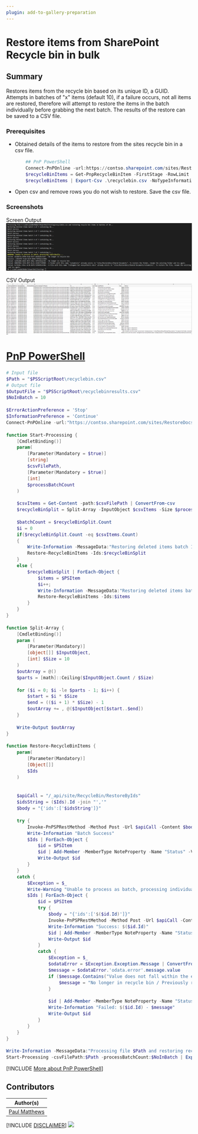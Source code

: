 ```yaml
---
plugin: add-to-gallery-preparation
---
```


# Restore items from SharePoint Recycle bin in bulk

## Summary

Restores items from the recycle bin based on its unique ID, a GUID.  
Attempts in batches of "x" items (default 10), if a failure occurs, not all items are restored, therefore will attempt to restore the items in the batch individually before grabbing the next batch. The results of the restore can be saved to a CSV file.

### Prerequisites

- Obtained details of the items to restore from the sites recycle bin in a csv file.
  ```powershell
      ## PnP PowerShell
      Connect-PnPOnline -url:https://contso.sharepoint.com/sites/RestoreDocs -pnpManagementShell
      $recycleBinItems = Get-PnpRecycleBinItem -FirstStage -RowLimit 999999
      $recycleBinItems | Export-Csv .\recyclebin.csv -NoTypeInformation
  ```
- Open csv and remove rows you do not wish to restore. Save the csv file.

### Screenshots
Screen Output
![Screen Output](assets/screen-output.png)

CSV Output
![CSV Output](assets/csv-output.png)


# [PnP PowerShell](#tab/pnpps)

```powershell
# Input file
$Path = "$PSScriptRoot\recyclebin.csv"
# Output file
$OutputFile = "$PSScriptRoot\recyclebinresults.csv"
$NoInBatch = 10

$ErrorActionPreference = 'Stop'
$InformationPreference = 'Continue'
Connect-PnPOnline -url:"https://contso.sharepoint.com/sites/RestoreDocs" -PnPManagementShell

function Start-Processing {
    [CmdletBinding()]
    param(
        [Parameter(Mandatory = $true)]
        [string]
        $csvFilePath,
        [Parameter(Mandatory = $true)]
        [int]
        $processBatchCount
    )

    $csvItems = Get-Content -path:$csvFilePath | ConvertFrom-csv
    $recycleBinSplit = Split-Array -InputObject $csvItems -Size $processBatchCount

    $batchCount = $recycleBinSplit.Count
    $i = 0
    if($recycleBinSplit.Count -eq $csvItems.Count)
    {
        Write-Information -MessageData:"Restoring deleted items batch 1 of 1 containing $($recycleBinSplit.Count) items..."
        Restore-RecycleBinItems -Ids:$recycleBinSplit
    }
    else {
        $recycleBinSplit | ForEach-Object {
            $items = $PSItem
            $i++;
            Write-Information -MessageData:"Restoring deleted items batch $i of $batchCount containing $($items.Count)..."
            Restore-RecycleBinItems -Ids:$items
        }
    }
}

function Split-Array {
    [CmdletBinding()]
    param (
        [Parameter(Mandatory)]
        [object[]] $InputObject,
        [int] $Size = 10
    )
    $outArray = @()
    $parts = [math]::Ceiling($InputObject.Count / $Size)

    for ($i = 0; $i -le $parts - 1; $i++) {
        $start = $i * $Size
        $end = (($i + 1) * $Size) - 1
        $outArray += , @($InputObject[$start..$end])
    }

    Write-Output $outArray
}

function Restore-RecycleBinItems {
    param(
        [Parameter(Mandatory)]
        [Object[]]
        $Ids
    )


    $apiCall = "/_api/site/RecycleBin/RestoreByIds"
    $idsString = ($Ids).Id -join "','"
    $body = "{'ids':['$idsString']}"

    try {
        Invoke-PnPSPRestMethod -Method Post -Url $apiCall -Content $body | Out-Null
        Write-Information "Batch Success"
        $Ids | ForEach-Object {
            $id = $PSItem
            $id | Add-Member -MemberType NoteProperty -Name "Status" -Value "Success"
            Write-Output $id
        }
    }
    catch {
        $Exception = $_
        Write-Warning "Unable to process as batch, processing individually...."
        $Ids | ForEach-Object {
            $id = $PSItem
            try {
                $body = "{'ids':['$($id.Id)']}"
                Invoke-PnPSPRestMethod -Method Post -Url $apiCall -Content $body | Out-Null
                Write-Information "Success: $($id.Id)"
                $id | Add-Member -MemberType NoteProperty -Name "Status" -Value "Success"
                Write-Output $id
            }
            catch {
                $Exception = $_
                $odataError = $Exception.Exception.Message | ConvertFrom-Json
                $message = $odataError.'odata.error'.message.value
                if ($message.Contains("Value does not fall within the expected range.") -eq $true) {
                    $message = "No longer in recycle bin / Previously restored"
                }

                $id | Add-Member -MemberType NoteProperty -Name "Status" -Value $message
                Write-Information "Failed: $($id.Id) - $message"
                Write-Output $id
            }
        }
    }
}

Write-Information -MessageData:"Processing file $Path and restoring recycle bin items in batches of $NoInBatch..."
Start-Processing -csvFilePath:$Path -processBatchCount:$NoInBatch | Export-Csv $OutputFile -NoTypeInformation
```

[!INCLUDE [More about PnP PowerShell](../../docfx/includes/MORE-PNPPS.md)]

## Contributors

| Author(s)                                      |
| ---------------------------------------------- |
| [Paul Matthews](https://gitub.com/pmatthews05) |

[!INCLUDE [DISCLAIMER](../../docfx/includes/DISCLAIMER.md)]
<img src="https://pnptelemetry.azurewebsites.net/script-samples/scripts/template-script-submission" aria-hidden="true" />
